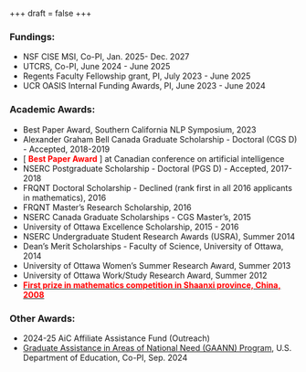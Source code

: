 +++
draft = false
+++
### Fundings: 
- NSF CISE MSI, Co-PI, Jan. 2025- Dec. 2027
- UTCRS, Co-PI, June 2024 - June 2025
- Regents Faculty Fellowship grant, PI, July 2023 - June 2025
- UCR OASIS Internal Funding Awards, PI, June 2023 - June 2024


### Academic Awards: 
- Best Paper Award, Southern California NLP Symposium, 2023 
- Alexander Graham Bell Canada Graduate Scholarship - Doctoral (CGS D) - Accepted, 2018-2019
- [<span style="color:red"> **Best Paper Award** </span>] at Canadian conference on artificial intelligence
- NSERC Postgraduate Scholarship - Doctoral (PGS D) - Accepted, 2017-2018
- FRQNT Doctoral Scholarship - Declined (rank first in all 2016 applicants in mathematics), 2016
- FRQNT Master’s Research Scholarship, 2016
- NSERC Canada Graduate Scholarships - CGS Master’s, 2015
- University of Ottawa Excellence Scholarship, 2015 - 2016
- NSERC Undergraduate Student Research Awards (USRA), Summer 2014
- Dean’s Merit Scholarships - Faculty of Science, University of Ottawa, 2014
- University of Ottawa Women’s Summer Research Award, Summer 2013
- University of Ottawa Work/Study Research Award, Summer 2012
- [<span style="color:red"> **First prize in mathematics competition in Shaanxi province, China, 2008** </span>](http://www.sneac.com/info/1009/2054.htm)

### Other Awards:
- 2024-25 AiC Affiliate Assistance Fund (Outreach) 
- [Graduate Assistance in Areas of National Need (GAANN) Program](https://news.ucr.edu/articles/2024/10/15/uc-riverside-receives-seven-grants-totaling-7m-graduate-education), U.S. Department of Education, Co-PI, Sep. 2024